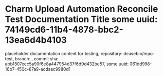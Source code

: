 # Charm Upload Automation Reconcile Test Documentation Title some uuid: 74149cd6-11b4-4878-bbc2-13ea6d4b4103
 placeholder documentation content for testing,  repository: deusebio/repo-test,  branch: ,  commit sha: abb1807ecc5a90f6e8a447954d37f6d9d432be57,  some uuid: 061dd998-16b7-450c-87a9-acdaec9980d1
